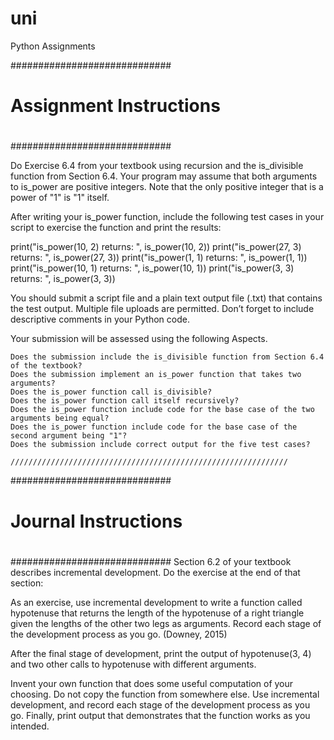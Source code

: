 # uni
Python Assignments

#############################
#                           #
#   Assignment Instructions #
#                           #
#############################

Do Exercise 6.4 from your textbook using recursion and the is_divisible function from Section 6.4.  Your program may assume that both arguments to is_power are positive integers. Note that the only positive integer that is a power of "1" is "1" itself.

After writing your is_power function, include the following test cases in your script to exercise the function and print the results:

print("is_power(10, 2) returns: ", is_power(10, 2))
print("is_power(27, 3) returns: ", is_power(27, 3))
print("is_power(1, 1) returns: ", is_power(1, 1))
print("is_power(10, 1) returns: ", is_power(10, 1))
print("is_power(3, 3) returns: ", is_power(3, 3))

You should submit a script file and a plain text output file (.txt) that contains the test output. Multiple file uploads are permitted. Don’t forget to include descriptive comments in your Python code.

Your submission will be assessed using the following Aspects.

    Does the submission include the is_divisible function from Section 6.4 of the textbook?
    Does the submission implement an is_power function that takes two arguments?
    Does the is_power function call is_divisible?
    Does the is_power function call itself recursively?
    Does the is_power function include code for the base case of the two arguments being equal?
    Does the is_power function include code for the base case of the second argument being "1"?
    Does the submission include correct output for the five test cases?
    
    //////////////////////////////////////////////////////////////
   
#############################
#                           #
#   Journal Instructions    #
#                           #
#############################
Section 6.2 of your textbook describes incremental development. Do the exercise at the end of that section:

As an exercise, use incremental development to write a function called hypotenuse that returns the length of the hypotenuse of a right triangle given the lengths of the other two legs as arguments. Record each stage of the development process as you go. (Downey, 2015)

After the final stage of development, print the output of hypotenuse(3, 4) and two other calls to hypotenuse with different arguments.

Invent your own function that does some useful computation of your choosing. Do not copy the function from somewhere else. Use incremental development, and record each stage of the development process as you go. Finally, print output that demonstrates that the function works as you intended.
